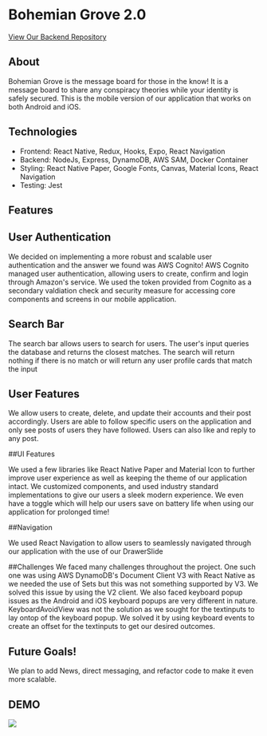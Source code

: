 #  Bohemian Grove 2.0

   [View Our Backend Repository](https://github.com/RevatureRobert/Project1-BohemianGrove-Backend)

## About
Bohemian Grove is the message board for those in the know! It is a message board to share any conspiracy theories while your identity is safely secured.
This is the mobile version of our application that works on both Android and iOS.

## Technologies 
  * Frontend: React Native, Redux, Hooks, Expo, React Navigation
  * Backend: NodeJs, Express, DynamoDB, AWS SAM, Docker Container
  * Styling: React Native Paper, Google Fonts, Canvas, Material Icons, React Navigation
  * Testing: Jest


## Features 

  ## User Authentication 
  We decided on implementing a more robust and scalable user authentication and the answer we found was AWS Cognito!
  AWS Cognito managed user authentication, allowing users to create, confirm and login through Amazon's service. We used the token provided from Cognito as a  
  secondary valdiation check and security measure for accessing core components and screens in our mobile application.

  ## Search Bar

  The search bar allows users to search for users. The user's input queries the database and returns the closest matches. The search will return nothing if there   is no match or will return any user profile cards that match the input 

  ## User Features

  We allow users to create, delete, and update their accounts and their post accordingly. Users are able to follow specific users on the application and only see   posts of users they have followed. Users can also like and reply to any post.

  ##UI Features

  We used a few libraries like React Native Paper and Material Icon to further improve user experience as well as keeping the theme of our application intact. We   customized components, and used industry standard implementations to give our users a sleek modern experience.  We even have a toggle which will help our users   save on battery life when using our application for prolonged time! 
  
  ##Navigation 
  
  We used React Navigation to allow users to seamlessly navigated through our application with the use of our DrawerSlide

  ##Challenges
  We faced many challenges throughout the project. One such one was using AWS DynamoDB's Document Client V3 with React Native as we needed the use of Sets but     this was not something supported by V3. We solved this issue by using the V2 client. We also faced keyboard popup issues as the Android and iOS keyboard popups   are very different in nature. KeyboardAvoidView was not the solution as we sought for the textinputs to lay ontop of the keyboard popup. We solved it by using   keyboard events to create an offset for the textinputs to get our desired outcomes.

 ## Future Goals!

 We plan to add News, direct messaging, and refactor code to make it even more scalable.

## DEMO

![](gifREADME.gif)
